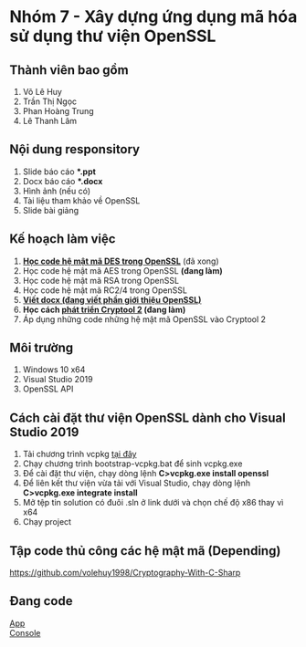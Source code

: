 # Nhóm 7 - Xây dựng ứng dụng mã hóa sử dụng thư viện OpenSSL
## Thành viên bao gồm
1. Võ Lê Huy
2. Trần Thị Ngọc
3. Phan Hoàng Trung
4. Lê Thanh Lâm
## Nội dung responsitory
1. Slide báo cáo __*.ppt__
2. Docx báo cáo __*.docx__
3. Hình ảnh (nếu có)
4. Tài liệu tham khảo về OpenSSL
5. Slide bài giảng
## Kế hoạch làm việc
1. __[Học code hệ mật mã DES trong OpenSSL](https://github.com/volehuy1998/Native-Des-Lib)__ (đã xong)
2. Học code hệ mật mã AES trong OpenSSL __(đang làm)__
3. Học code hệ mật mã RSA trong OpenSSL
4. Học code hệ mật mã RC2/4 trong OpenSSL
5. [**Viết docx (đang viết phần giới thiệu OpenSSL)**](https://github.com/volehuy1998/Nhom-7/tree/master/B%C3%A1o%20c%C3%A1o)
6. __Học cách [phát triển Cryptool 2](https://www.youtube.com/playlist?list=PLMuvAbyIl0PTTfPE2VhJ9PZ6qlOG0MMaX) (đang làm)__
7. Áp dụng những code những hệ mật mã OpenSSL vào Cryptool 2
## Môi trường
1. Windows 10 x64
1. Visual Studio 2019
2. OpenSSL API
## Cách cài đặt thư viện OpenSSL dành cho Visual Studio 2019
1. Tải chương trình vcpkg [tại đây](https://github.com/Microsoft/vcpkg)
2. Chạy chương trình bootstrap-vcpkg.bat để sinh vcpkg.exe
3. Để cài đặt thư viện, chạy dòng lệnh __C>vcpkg.exe install openssl__
4. Để liên kết thư viện vừa tải với Visual Studio, chạy dòng lệnh __C>vcpkg.exe integrate install__
5. Mở tệp tin solution có đuôi .sln ở link dưới và chọn chế độ x86 thay vì x64
6. Chạy project
## Tập code thủ công các hệ mật mã (Depending) </br>
https://github.com/volehuy1998/Cryptography-With-C-Sharp
## Đang code
[App](https://github.com/volehuy1998/CryptoApp) </br>
[Console](https://github.com/volehuy1998/Crypto-Manage-Service)

